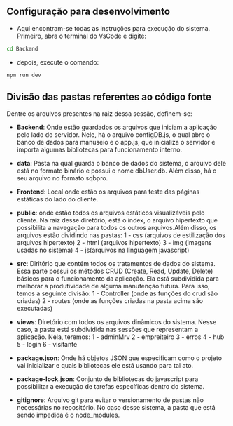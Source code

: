 ## Configuração para desenvolvimento

- Aqui encontram-se todas as instruções para execução do sistema. Primeiro, abra o terminal do VsCode e digite:
```sh
cd Backend
```
- depois, execute o comando:
```sh
npm run dev
```

## Divisão das pastas referentes ao código fonte

Dentre os arquivos presentes na raiz dessa sessão, definem-se:

- <b>Backend</b>: Onde estão guardados os arquivos que iniciam a aplicação pelo lado do servidor. Nele, há o arquivo configDB.js, o qual abre o banco de dados para manuseio e o app.js, que inicializa o servidor e importa algumas bibliotecas para funcionamento interno.

- <b>data</b>: Pasta na qual guarda o banco de dados do sistema, o arquivo dele está no formato binário e possui o nome dbUser.db. Além disso, há o seu arquivo no formato sqbpro.

- <b>Frontend</b>: Local onde estão os arquivos para teste das páginas estáticas do lado do cliente.

- <b>public</b>: onde estão todos os arquivos estáticos visualizáveis pelo cliente. Na raiz desse diretório, está o index, o arquivo hipertexto que possibilita a navegação para todos os outros arquivos.Além disso, os arquivos estão dividindo nas pastas: 
    1 - css (arquivos de estilização dos arquivos hipertexto)
    2 - html (arquivos hipertexto)
    3 - img (imagens usadas no sistema)
    4 - js(arquivos na linguagem javascript)

- <b>src</b>: Diritório que contém todos os tratamentos de dados do sistema. Essa parte possui os métodos CRUD (Create, Read, Update, Delete) básicos para o funcionamento da aplicação. Ela está subdividida para melhorar a produtividade de alguma manutenção futura. Para isso, temos a seguinte divisão: 
    1 - Controller (onde as funções do crud são criadas)
    2 - routes (onde as funções criadas na pasta acima são executadas)

- <b>views</b>: Diretório com todos os arquivos dinâmicos do sistema. Nesse caso, a pasta está subdividida nas sessões que representam a aplicação. Nela, teremos:
    1 - adminMrv
    2 - empreiteiro
    3 - erros
    4 - hub
    5 - login
    6 - visitante

- <b>package.json</b>: Onde há objetos JSON que especificam como o projeto vai inicializar e quais bibliotecas ele está usando para tal ato.

- <b>package-lock.json</b>: Conjunto de bibliotecas do javascript para possibilitar a execução de tarefas específicas dentro do sistema.

- <b>gitignore</b>: Arquivo git para evitar o versionamento de pastas não necessárias no repositório. No caso desse sistema, a pasta que está sendo impedida é o node_modules.
